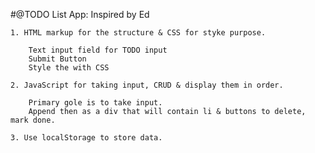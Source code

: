 #@TODO List App: Inspired by Ed

    1. HTML markup for the structure & CSS for styke purpose.
        
        Text input field for TODO input
        Submit Button
        Style the with CSS

    2. JavaScript for taking input, CRUD & display them in order.

        Primary gole is to take input.
        Append then as a div that will contain li & buttons to delete, mark done.
    
    3. Use localStorage to store data.
